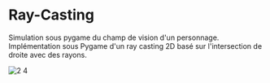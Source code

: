 # Ray-Casting
Simulation sous pygame du champ de vision d'un personnage. 
Implémentation sous Pygame d'un ray casting 2D basé sur l'intersection de droite avec des rayons.

![2 4](https://user-images.githubusercontent.com/95425179/167841713-9922fc85-a77a-4558-a351-02145b4fe5b6.gif)
